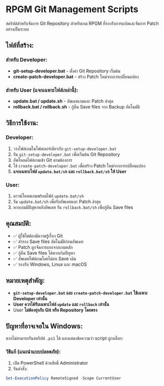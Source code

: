 # RPGM Git Management Scripts

สคริปต์สำหรับจัดการ Git Repository สำหรับเกม RPGM ที่รองรับการแปลและจัดการ Patch อย่างเป็นระบบ

## ไฟล์ที่สร้าง:

### สำหรับ Developer:
- **git-setup-developer.bat** - ตั้งค่า Git Repository เริ่มต้น
- **create-patch-developer.bat** - สร้าง Patch ใหม่จากการเปลี่ยนแปลง

### สำหรับ User (แจกเฉพาะไฟล์เหล่านี้):
- **update.bat / update.sh** - อัพเดทเกมและ Patch ล่าสุด
- **rollback.bat / rollback.sh** - กู้คืน Save files จาก Backup อัตโนมัติ

## วิธีการใช้งาน:

### Developer:
1. วางไฟล์เกมในโฟลเดอร์เดียวกับ `git-setup-developer.bat`
2. รัน `git-setup-developer.bat` เพื่อเริ่มต้น Git Repository
3. อัพโหลดไฟล์เกมเข้า Git ตามต้องการ
4. ใช้ `create-patch-developer.bat` เพื่อสร้าง Patch ใหม่จากการเปลี่ยนแปลง
5. **แจกเฉพาะไฟล์ `update.bat/sh` และ `rollback.bat/sh` ให้ User**

### User:
1. ดาวน์โหลดเกมพร้อมไฟล์ `update.bat/sh`
2. รัน `update.bat/sh` เพื่อรับอัพเดทและ Patch ล่าสุด
3. หากเกมมีปัญหาหลังอัพเดท รัน `rollback.bat/sh` เพื่อกู้คืน Save files

## คุณสมบัติ:

- ✅ ผู้ใช้ไม่ต้องมีความรู้เรื่อง Git
- ✅ สำรอง Save files อัตโนมัติก่อนอัพเดท
- ✅ Patch ถูกจัดการแยกจากเกมหลัก
- ✅ กู้คืน Save files ได้หากเกิดปัญหา
- ✅ อัพเดทไฟล์เกมโดยไม่ลบ Save เดิม
- ✅ รองรับ Windows, Linux และ macOS

## หมายเหตุสำคัญ:

- **`git-setup-developer.bat` และ `create-patch-developer.bat` ใช้เฉพาะ Developer เท่านั้น**
- **User ควรได้รับเฉพาะไฟล์ `update` และ `rollback` เท่านั้น**
- User **ไม่ต้องยุ่งกับ Git หรือ Repository โดยตรง**

## ปัญหาที่อาจเจอใน Windows:

หากไม่สามารถรันสคริปต์ `.ps1` ได้ และแสดงข้อความว่า script ถูกบล็อก:

### วิธีแก้ (แนะนำแบบปลอดภัย):

1. เปิด PowerShell ด้วยสิทธิ์ Administrator
2. รันคำสั่ง:

```powershell
Set-ExecutionPolicy RemoteSigned -Scope CurrentUser
